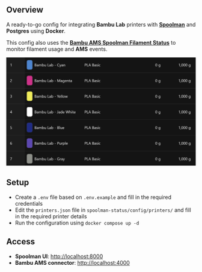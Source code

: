 ## Overview

A ready-to-go config for integrating **Bambu Lab** printers with **[Spoolman](https://github.com/Donkie/Spoolman)** and **Postgres** using **Docker**.

This config also uses the **[Bambu AMS Spoolman Filament Status](https://github.com/Rdiger-36/bambulab-ams-spoolman-filamentstatus)** to monitor filament usage and **AMS** events.

![Overview](images/overview.png)

## Setup

- Create a `.env` file based on `.env.example` and fill in the required credentials
- Edit the `printers.json` file in `spoolman-status/config/printers/` and fill in the required printer details
- Run the configuration using `docker compose up -d`

## Access

- **Spoolman UI**: [http://localhost:8000](http://localhost:8000)
- **Bambu AMS connector**: [http://localhost:4000](http://localhost:4000)
